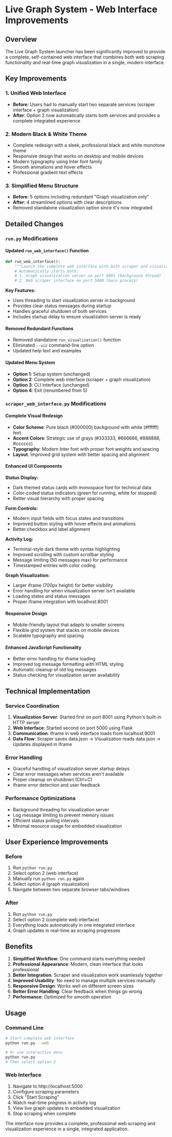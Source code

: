 # Live Graph System - Web Interface Improvements

## Overview

The Live Graph System launcher has been significantly improved to provide a complete, self-contained web interface that combines both web scraping functionality and real-time graph visualization in a single, modern interface.

## Key Improvements

### 1. **Unified Web Interface**
- **Before**: Users had to manually start two separate services (scraper interface + graph visualization)
- **After**: Option 2 now automatically starts both services and provides a complete integrated experience

### 2. **Modern Black & White Theme**
- Complete redesign with a sleek, professional black and white monotone theme
- Responsive design that works on desktop and mobile devices
- Modern typography using Inter font family
- Smooth animations and hover effects
- Professional gradient text effects

### 3. **Simplified Menu Structure**
- **Before**: 5 options including redundant "Graph visualization only"
- **After**: 4 streamlined options with clear descriptions
- Removed standalone visualization option since it's now integrated

## Detailed Changes

### `run.py` Modifications

#### Updated `run_web_interface()` Function
```python
def run_web_interface():
    """Launch the complete web interface with both scraper and visualization"""
    # Automatically starts both:
    # 1. Graph visualization server on port 8001 (background thread)
    # 2. Web scraper interface on port 5000 (main process)
```

**Key Features:**
- Uses threading to start visualization server in background
- Provides clear status messages during startup
- Handles graceful shutdown of both services
- Includes startup delay to ensure visualization server is ready

#### Removed Redundant Functions
- Removed standalone `run_visualization()` function
- Eliminated `--viz` command-line option
- Updated help text and examples

#### Updated Menu System
- **Option 1**: Setup system (unchanged)
- **Option 2**: Complete web interface (scraper + graph visualization)
- **Option 3**: CLI interface (unchanged)  
- **Option 4**: Exit (renumbered from 5)

### `scraper_web_interface.py` Modifications

#### Complete Visual Redesign
- **Color Scheme**: Pure black (#000000) background with white (#ffffff) text
- **Accent Colors**: Strategic use of grays (#333333, #666666, #888888, #cccccc)
- **Typography**: Modern Inter font with proper font weights and spacing
- **Layout**: Improved grid system with better spacing and alignment

#### Enhanced UI Components

**Status Display:**
- Dark themed status cards with monospace font for technical data
- Color-coded status indicators (green for running, white for stopped)
- Better visual hierarchy with proper spacing

**Form Controls:**
- Modern input fields with focus states and transitions
- Improved button styling with hover effects and animations
- Better checkbox and label alignment

**Activity Log:**
- Terminal-style dark theme with syntax highlighting
- Improved scrolling with custom scrollbar styling
- Message limiting (50 messages max) for performance
- Timestamped entries with color coding

**Graph Visualization:**
- Larger iframe (700px height) for better visibility
- Error handling for when visualization server isn't available
- Loading states and status messages
- Proper iframe integration with localhost:8001

#### Responsive Design
- Mobile-friendly layout that adapts to smaller screens
- Flexible grid system that stacks on mobile devices
- Scalable typography and spacing

#### Enhanced JavaScript Functionality
- Better error handling for iframe loading
- Improved log message formatting with HTML styling
- Automatic cleanup of old log messages
- Status checking for visualization server availability

## Technical Implementation

### Service Coordination
1. **Visualization Server**: Started first on port 8001 using Python's built-in HTTP server
2. **Web Interface**: Started second on port 5000 using Flask
3. **Communication**: Iframe in web interface loads from localhost:8001
4. **Data Flow**: Scraper saves data.json → Visualization reads data.json → Updates displayed in iframe

### Error Handling
- Graceful handling of visualization server startup delays
- Clear error messages when services aren't available
- Proper cleanup on shutdown (Ctrl+C)
- Iframe error detection and user feedback

### Performance Optimizations
- Background threading for visualization server
- Log message limiting to prevent memory issues
- Efficient status polling intervals
- Minimal resource usage for embedded visualization

## User Experience Improvements

### Before
1. Run `python run.py`
2. Select option 2 (web interface)
3. Manually run `python run.py` again
4. Select option 4 (graph visualization)
5. Navigate between two separate browser tabs/windows

### After
1. Run `python run.py`
2. Select option 2 (complete web interface)
3. Everything loads automatically in one integrated interface
4. Graph updates in real-time as scraping progresses

## Benefits

1. **Simplified Workflow**: One command starts everything needed
2. **Professional Appearance**: Modern, clean interface that looks professional
3. **Better Integration**: Scraper and visualization work seamlessly together
4. **Improved Usability**: No need to manage multiple services manually
5. **Responsive Design**: Works well on different screen sizes
6. **Better Error Handling**: Clear feedback when things go wrong
7. **Performance**: Optimized for smooth operation

## Usage

### Command Line
```bash
# Start complete web interface
python run.py --web

# Or use interactive menu
python run.py
# Then select option 2
```

### Web Interface
1. Navigate to http://localhost:5000
2. Configure scraping parameters
3. Click "Start Scraping"
4. Watch real-time progress in activity log
5. View live graph updates in embedded visualization
6. Stop scraping when complete

The interface now provides a complete, professional web scraping and visualization experience in a single, integrated application.
